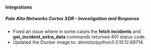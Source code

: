 
#### Integrations

##### Palo Alto Networks Cortex XDR - Investigation and Response

- Fixed an issue where in some cases the **fetch incidents** and **get_incident_extra_data** commands returned 401 status code.
- Updated the Docker image to: *demisto/python3:3.10.12.68714*.
